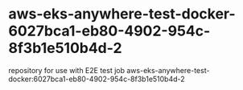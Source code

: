# aws-eks-anywhere-test-docker-6027bca1-eb80-4902-954c-8f3b1e510b4d-2
repository for use with E2E test job aws-eks-anywhere-test-docker:6027bca1-eb80-4902-954c-8f3b1e510b4d-2
